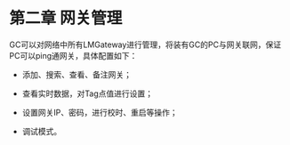 # 第二章 网关管理

GC可以对网络中所有LMGateway进行管理，将装有GC的PC与网关联网，保证PC可以ping通网关，具体配置如下：

* 添加、搜索、查看、备注网关；

* 查看实时数据，对Tag点值进行设置；

* 设置网关IP、密码，进行校时、重启等操作；

* 调试模式。



